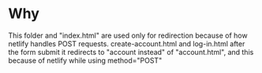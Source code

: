 # Why

This folder and "index.html" are used only for redirection because of how netlify handles POST requests.
create-account.html and log-in.html after the form submit it redirects
to "account instead" of "account.html", and this because of netlify while using method="POST"
